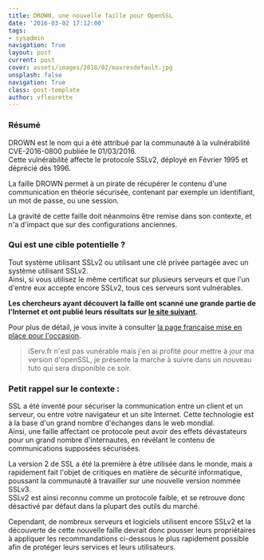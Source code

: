 ```yaml
---
title: DROWN, une nouvelle faille pour OpenSSL
date: '2016-03-02 17:12:00'
tags:
- sysadmin
navigation: True
layout: post
current: post
cover: assets/images/2018/02/maxresdefault.jpg
unsplash: false
navigation: True
class: post-template
author: vfleurette
---
```


### Résumé

DROWN est le nom qui a été attribué par la communauté à la vulnérabilité CVE-2016-0800 publiée le 01/03/2016.  
Cette vulnérabilité affecte le protocole SSLv2, déployé en Février 1995 et déprécié dès 1996.

La faille DROWN permet à un pirate de récupérer le contenu d'une communication en théorie sécurisée, contenant par exemple un identifiant, un mot de passe, ou une session.

La gravité de cette faille doit néanmoins être remise dans son contexte, et n'a d'impact que sur des configurations anciennes.

### Qui est une cible potentielle ?

Tout système utilisant SSLv2 ou utilisant une clé privée partagée avec un système utilisant SSLv2.  
Ainsi, si vous utilisez le même certificat sur plusieurs serveurs et que l'un d'entre eux accepte encore SSLv2, tous ces serveurs sont vulnérables.

**Les chercheurs ayant découvert la faille ont scanné une grande partie de l'Internet et ont publié leurs résultats sur [le site suivant](https://test.drownattack.com/).**

Pour plus de détail, je vous invite à consulter [la page française mise en place pour l'occasion](https://www.drown.fr/).

> iServ.fr n'est pas vunérable mais j'en ai profité pour mettre à jour ma version d'openSSL, je présente la marche à suivre dans un nouveau tuto qui sera disponible ce soir.

### Petit rappel sur le contexte :

SSL a été inventé pour sécuriser la communication entre un client et un serveur, ou entre votre navigateur et un site Internet. Cette technologie est à la base d'un grand nombre d'échanges dans le web mondial.  
Ainsi, une faille affectant ce protocole peut avoir des effets dévastateurs pour un grand nombre d'internautes, en révélant le contenu de communications supposées sécurisées.

La version 2 de SSL a été la première à être utilisée dans le monde, mais a rapidement fait l'objet de critiques en matière de sécurité informatique, poussant la communauté à travailler sur une nouvelle version nommée SSLv3.  
SSLv2 est ainsi reconnu comme un protocole faible, et se retrouve donc désactivé par défaut dans la plupart des outils du marché.

Cependant, de nombreux serveurs et logiciels utilisent encore SSLv2 et la découverte de cette nouvelle faille devrait donc pousser leurs propriétaires à appliquer les recommandations ci-dessous le plus rapidement possible afin de protéger leurs services et leurs utilisateurs.